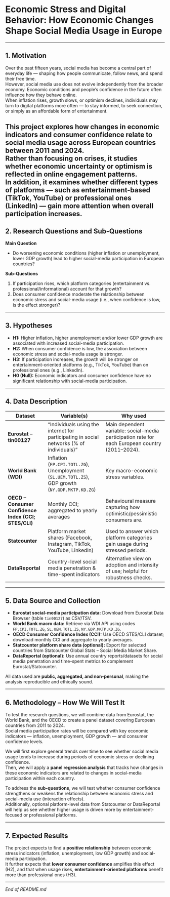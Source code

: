 # Economic Stress and Digital Behavior: How Economic Changes Shape Social Media Usage in Europe

---

##  1. Motivation  
Over the past fifteen years, social media has become a central part of everyday life — shaping how people communicate, follow news, and spend their free time.  
However, social media use does not evolve independently from the broader economy. Economic conditions and people’s confidence in the future often influence how they behave online.  
When inflation rises, growth slows, or optimism declines, individuals may turn to digital platforms more often — to stay informed, to seek connection, or simply as an affordable form of entertainment.  

This project explores **how changes in economic indicators and consumer confidence relate to social media usage** across European countries between **2011 and 2024**.  
Rather than focusing on crises, it studies whether **economic uncertainty or optimism** is reflected in online engagement patterns.  
In addition, it examines whether different types of platforms — such as entertainment-based (TikTok, YouTube) or professional ones (LinkedIn) — gain more attention when overall participation increases. 
---

##  2. Research Questions and Sub-Questions  
**Main Question**  
- Do worsening economic conditions (higher inflation or unemployment, lower GDP growth) lead to higher social-media participation in European countries?  

**Sub-Questions**  
1. If participation rises, which platform categories (entertainment vs. professional/informational) account for that growth?  
2. Does consumer confidence moderate the relationship between economic stress and social-media usage (i.e., when confidence is low, is the effect stronger)?  

---

##  3. Hypotheses  
- **H1:** Higher inflation, higher unemployment and/or lower GDP growth are associated with increased social-media participation.  
- **H2:** When consumer confidence is low, the association between economic stress and social-media usage is stronger.  
- **H3:** If participation increases, the growth will be stronger on entertainment-oriented platforms (e.g., TikTok, YouTube) than on professional ones (e.g., LinkedIn).  
- **H0 (Null):** Economic indicators and consumer confidence have no significant relationship with social-media participation.

---

##  4. Data Description  
| Dataset | Variable(s) | Why used |
|----------|--------------|----------|
| **Eurostat – tin00127** | “Individuals using the internet for participating in social networks (% of individuals)” | Main dependent variable: social-media participation rate for each European country (2011–2024). |
| **World Bank (WDI)** | Inflation (`FP.CPI.TOTL.ZG`), Unemployment (`SL.UEM.TOTL.ZS`), GDP growth (`NY.GDP.MKTP.KD.ZG`) | Key macro-economic stress variables. |
| **OECD – Consumer Confidence Index (CCI; STES/CLI)** | Monthly CCI; aggregated to yearly averages | Behavioural measure capturing how optimistic/pessimistic consumers are. |
| **Statcounter** | Platform market shares (Facebook, Instagram, TikTok, YouTube, LinkedIn) | Used to answer which platform categories gain usage during stressed periods. |
| **DataReportal** | Country-level social media penetration & time-spent indicators | Alternative view on adoption and intensity of use; helpful for robustness checks. |

---

##  5. Data Source and Collection  
- **Eurostat social-media participation data:** Download from Eurostat Data Browser (table `tin00127`) as CSV/TSV.  
- **World Bank macro data:** Retrieve via WDI API using codes `FP.CPI.TOTL.ZG`, `SL.UEM.TOTL.ZS`, `NY.GDP.MKTP.KD.ZG`.  
- **OECD Consumer Confidence Index (CCI):** Use OECD STES/CLI dataset; download monthly CCI and aggregate to yearly averages.  
- **Statcounter platform share data (optional):** Export for selected countries from Statcounter Global Stats – Social Media Market Share.  
- **DataReportal (optional):** Use annual country reports/datasets for social media penetration and time-spent metrics to complement Eurostat/Statcounter.  

All data used are **public, aggregated, and non-personal**, making the analysis reproducible and ethically sound.

---

##  6. Methodology – How We Will Test It  

To test the research questions, we will combine data from Eurostat, the World Bank, and the OECD to create a panel dataset covering European countries from 2011 to 2024.  
Social media participation rates will be compared with key economic indicators — inflation, unemployment, GDP growth — and consumer confidence levels.  

We will first explore general trends over time to see whether social media usage tends to increase during periods of economic stress or declining confidence.  
Then, we will apply a **panel regression analysis** that tracks how changes in these economic indicators are related to changes in social-media participation within each country.  

To address the **sub-questions**, we will test whether consumer confidence strengthens or weakens the relationship between economic stress and social-media use (interaction effects).  
Additionally, optional platform-level data from Statcounter or DataReportal will help us see whether higher usage is driven more by entertainment-focused or professional platforms.  

---

##  7. Expected Results  
The project expects to find a **positive relationship** between economic stress indicators (inflation, unemployment, low GDP growth) and social-media participation.  
It further expects that **lower consumer confidence** amplifies this effect (H2), and that when usage rises, **entertainment-oriented platforms** benefit more than professional ones (H3).

---

*End of README.md*
